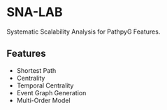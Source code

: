 # SNA-LAB

Systematic Scalability Analysis for PathpyG Features.

## Features
- Shortest Path
- Centrality
- Temporal Centrality
- Event Graph Generation
- Multi-Order Model
